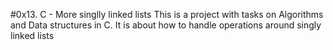 #0x13. C - More singlly linked lists
This is a project with tasks on Algorithms and Data structures in C.
It is about how to handle operations around singly linked lists
